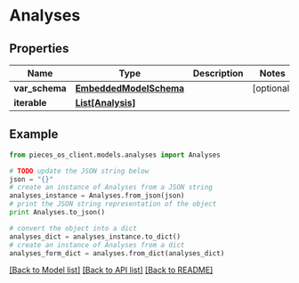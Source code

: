 # Analyses


## Properties
Name | Type | Description | Notes
------------ | ------------- | ------------- | -------------
**var_schema** | [**EmbeddedModelSchema**](EmbeddedModelSchema.md) |  | [optional] 
**iterable** | [**List[Analysis]**](Analysis.md) |  | 

## Example

```python
from pieces_os_client.models.analyses import Analyses

# TODO update the JSON string below
json = "{}"
# create an instance of Analyses from a JSON string
analyses_instance = Analyses.from_json(json)
# print the JSON string representation of the object
print Analyses.to_json()

# convert the object into a dict
analyses_dict = analyses_instance.to_dict()
# create an instance of Analyses from a dict
analyses_form_dict = analyses.from_dict(analyses_dict)
```
[[Back to Model list]](../README.md#documentation-for-models) [[Back to API list]](../README.md#documentation-for-api-endpoints) [[Back to README]](../README.md)


